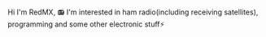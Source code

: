 Hi I'm RedMX,
📻 I'm interested in ham radio(including receiving satellites), programming and some other electronic stuff⚡
